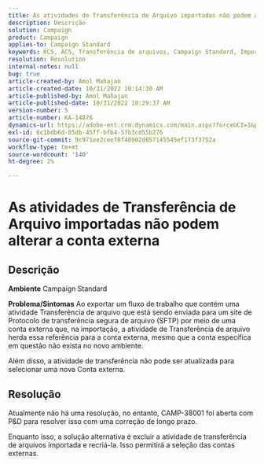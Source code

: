```yaml
---
title: As atividades de Transferência de Arquivo importadas não podem alterar a conta externa
description: Descrição
solution: Campaign
product: Campaign
applies-to: Campaign Standard
keywords: KCS, ACS, Transferência de arquivos, Campaign Standard, Importação, Exportação, Fluxo de trabalho
resolution: Resolution
internal-notes: null
bug: true
article-created-by: Amol Mahajan
article-created-date: 10/31/2022 10:14:30 AM
article-published-by: Amol Mahajan
article-published-date: 10/31/2022 10:29:37 AM
version-number: 5
article-number: KA-14876
dynamics-url: https://adobe-ent.crm.dynamics.com/main.aspx?forceUCI=1&pagetype=entityrecord&etn=knowledgearticle&id=955df4cb-0459-ed11-9561-6045bd006079
exl-id: 6c1bdb6d-05db-45ff-bfb4-57b3cd55b276
source-git-commit: 9c971ee2ceef8f48902d857145545ef173f3752a
workflow-type: tm+mt
source-wordcount: '140'
ht-degree: 2%

---
```


# As atividades de Transferência de Arquivo importadas não podem alterar a conta externa

## Descrição

<b>Ambiente</b>
Campaign Standard


<b>Problema/Sintomas</b>
Ao exportar um fluxo de trabalho que contém uma atividade Transferência de arquivo que está sendo enviada para um site de Protocolo de transferência segura de arquivo (SFTP) por meio de uma conta externa que, na importação, a atividade de Transferência de arquivo herda essa referência para a conta externa, mesmo que a conta específica em questão não exista no novo ambiente.

Além disso, a atividade de transferência não pode ser atualizada para selecionar uma nova Conta externa.


## Resolução


Atualmente não há uma resolução, no entanto, CAMP-38001 foi aberta com P&amp;D para resolver isso com uma correção de longo prazo.

Enquanto isso, a solução alternativa é excluir a atividade de transferência de arquivos importada e recriá-la. Isso permitirá a seleção das contas externas.
